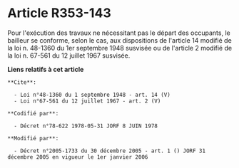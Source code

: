 # Article R353-143

Pour l'exécution des travaux ne nécessitant pas le départ des occupants, le bailleur se conforme, selon le cas, aux
dispositions de l'article 14 modifié de la loi n. 48-1360 du 1er septembre 1948 susvisée ou de l'article 2 modifié de la loi
n. 67-561 du 12 juillet 1967 susvisée.

**Liens relatifs à cet article**

	**Cite**:

	  - Loi n°48-1360 du 1 septembre 1948 - art. 14 (V)
	  - Loi n°67-561 du 12 juillet 1967 - art. 2 (V)

	**Codifié par**:

	  - Décret n°78-622 1978-05-31 JORF 8 JUIN 1978

	**Modifié par**:

	  - Décret n°2005-1733 du 30 décembre 2005 - art. 1 () JORF 31 décembre 2005 en vigueur le 1er janvier 2006
